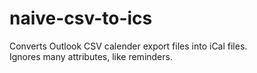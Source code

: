 # naive-csv-to-ics
Converts Outlook CSV calender export files into iCal files.  
Ignores many attributes, like reminders.

